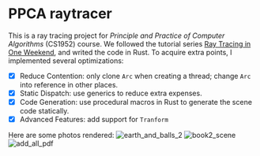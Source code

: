 # PPCA raytracer

This is a ray tracing project for *Principle and Practice of Computer Algorithms* (CS1952) course.
We followed the tutorial series [Ray Tracing in One Weekend](https://raytracing.github.io/), and writed the code in Rust. To acquire extra points, I implemented several optimizations:
- [x] Reduce Contention: only clone `Arc` when creating a thread; change `Arc` into reference in other places.
- [x] Static Dispatch: use generics to reduce extra expenses.
- [x] Code Generation: use procedural macros in Rust to generate the scene code statically.
- [x] Advanced Features: add support for `Tranform`

Here are some photos rendered:
![earth_and_balls_2](https://user-images.githubusercontent.com/53085155/191780402-1157cdcc-9083-4802-abb1-ede07c3a6dca.png)
![book2_scene](https://user-images.githubusercontent.com/53085155/191780569-2292f20e-5f02-4097-a37e-63b65f8083b3.png)
![add_all_pdf](https://user-images.githubusercontent.com/53085155/191780630-10f122ac-b8b6-4762-839c-050bb5e142ee.png)
